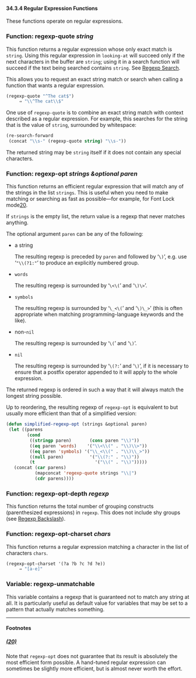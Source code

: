 

#### 34.3.4 Regular Expression Functions

These functions operate on regular expressions.

### Function: **regexp-quote** *string*

This function returns a regular expression whose only exact match is `string`. Using this regular expression in `looking-at` will succeed only if the next characters in the buffer are `string`; using it in a search function will succeed if the text being searched contains `string`. See [Regexp Search](Regexp-Search.html).

This allows you to request an exact string match or search when calling a function that wants a regular expression.

```lisp
(regexp-quote "^The cat$")
     ⇒ "\\^The cat\\$"
```

One use of `regexp-quote` is to combine an exact string match with context described as a regular expression. For example, this searches for the string that is the value of `string`, surrounded by whitespace:

```lisp
(re-search-forward
 (concat "\\s-" (regexp-quote string) "\\s-"))
```

The returned string may be `string` itself if it does not contain any special characters.

### Function: **regexp-opt** *strings \&optional paren*

This function returns an efficient regular expression that will match any of the strings in the list `strings`. This is useful when you need to make matching or searching as fast as possible—for example, for Font Lock mode[20](#FOOT20).

If `strings` is the empty list, the return value is a regexp that never matches anything.

The optional argument `paren` can be any of the following:

*   a string

    The resulting regexp is preceded by `paren` and followed by ‘`\)`’, e.g. use ‘`"\\(?1:"`’ to produce an explicitly numbered group.

*   `words`

    The resulting regexp is surrounded by ‘`\<\(`’ and ‘`\)\>`’.

*   `symbols`

    The resulting regexp is surrounded by ‘`\_<\(`’ and ‘`\)\_>`’ (this is often appropriate when matching programming-language keywords and the like).

*   non-`nil`

    The resulting regexp is surrounded by ‘`\(`’ and ‘`\)`’.

*   `nil`

    The resulting regexp is surrounded by ‘`\(?:`’ and ‘`\)`’, if it is necessary to ensure that a postfix operator appended to it will apply to the whole expression.

The returned regexp is ordered in such a way that it will always match the longest string possible.

Up to reordering, the resulting regexp of `regexp-opt` is equivalent to but usually more efficient than that of a simplified version:

```lisp
(defun simplified-regexp-opt (strings &optional paren)
 (let ((parens
        (cond
         ((stringp paren)       (cons paren "\\)"))
         ((eq paren 'words)    '("\\<\\(" . "\\)\\>"))
         ((eq paren 'symbols) '("\\_<\\(" . "\\)\\_>"))
         ((null paren)          '("\\(?:" . "\\)"))
         (t                       '("\\(" . "\\)")))))
   (concat (car parens)
           (mapconcat 'regexp-quote strings "\\|")
           (cdr parens))))
```

### Function: **regexp-opt-depth** *regexp*

This function returns the total number of grouping constructs (parenthesized expressions) in `regexp`. This does not include shy groups (see [Regexp Backslash](Regexp-Backslash.html)).

### Function: **regexp-opt-charset** *chars*

This function returns a regular expression matching a character in the list of characters `chars`.

```lisp
(regexp-opt-charset '(?a ?b ?c ?d ?e))
     ⇒ "[a-e]"
```

### Variable: **regexp-unmatchable**

This variable contains a regexp that is guaranteed not to match any string at all. It is particularly useful as default value for variables that may be set to a pattern that actually matches something.

***

#### Footnotes

##### [(20)](#DOCF20)

Note that `regexp-opt` does not guarantee that its result is absolutely the most efficient form possible. A hand-tuned regular expression can sometimes be slightly more efficient, but is almost never worth the effort.
